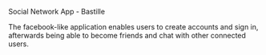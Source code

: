 Social Network App - Bastille 

The facebook-like application enables users to create accounts and sign in, afterwards being able to
become friends and chat with other connected users.
